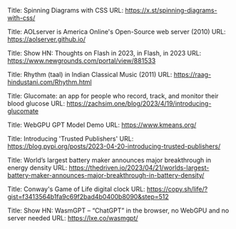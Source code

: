 Title: Spinning Diagrams with CSS
URL: https://x.st/spinning-diagrams-with-css/

Title: AOLserver is America Online's Open-Source web server (2010)
URL: https://aolserver.github.io/

Title: Show HN: Thoughts on Flash in 2023, in Flash, in 2023
URL: https://www.newgrounds.com/portal/view/881533

Title: Rhythm (taal) in Indian Classical Music (2011)
URL: https://raag-hindustani.com/Rhythm.html

Title: Glucomate: an app for people who record, track, and monitor their blood glucose
URL: https://zachsim.one/blog/2023/4/19/introducing-glucomate

Title: WebGPU GPT Model Demo
URL: https://www.kmeans.org/

Title: Introducing 'Trusted Publishers'
URL: https://blog.pypi.org/posts/2023-04-20-introducing-trusted-publishers/

Title: World’s largest battery maker announces major breakthrough in energy density
URL: https://thedriven.io/2023/04/21/worlds-largest-battery-maker-announces-major-breakthrough-in-battery-density/

Title: Conway's Game of Life digital clock
URL: https://copy.sh/life/?gist=f3413564b1fa9c69f2bad4b0400b8090&step=512

Title: Show HN: WasmGPT – “ChatGPT” in the browser, no WebGPU and no server needed
URL: https://lxe.co/wasmgpt/

